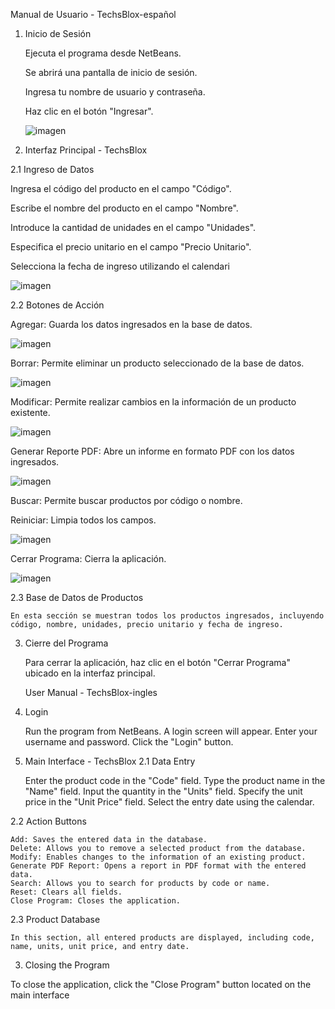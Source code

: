 

Manual de Usuario - TechsBlox-español
1. Inicio de Sesión

    Ejecuta el programa desde NetBeans.
   
    Se abrirá una pantalla de inicio de sesión.
         
    Ingresa tu nombre de usuario y contraseña.
   
    Haz clic en el botón "Ingresar". 

   ![imagen](https://github.com/GuillermoALopez/BasedeDatos/assets/145726629/06f96c8a-6efc-4530-98b5-9f3e2b8dffa9)



   

3. Interfaz Principal - TechsBlox
   
2.1 Ingreso de Datos

 Ingresa el código del producto en el campo "Código".
 
Escribe el nombre del producto en el campo "Nombre".

Introduce la cantidad de unidades en el campo "Unidades".

Especifica el precio unitario en el campo "Precio Unitario".

Selecciona la fecha de ingreso utilizando el calendari


![imagen](https://github.com/GuillermoALopez/BasedeDatos/assets/145726629/2c53a6ea-ba6a-4c6b-b5bc-ae0f1929bbce)



2.2 Botones de Acción

 Agregar: Guarda los datos ingresados en la base de datos.
 
 ![imagen](https://github.com/GuillermoALopez/BasedeDatos/assets/145726629/ca4bc6e3-fdb3-45f5-87b4-15c4674a77ee)


 Borrar: Permite eliminar un producto seleccionado de la base de datos.

 ![imagen](https://github.com/GuillermoALopez/BasedeDatos/assets/145726629/015baee5-416a-4be4-b239-3ee5063acc6c)

 
Modificar: Permite realizar cambios en la información de un producto existente.

![imagen](https://github.com/GuillermoALopez/BasedeDatos/assets/145726629/9b529f75-680f-44df-a3a2-4a9799160094)


Generar Reporte PDF: Abre un informe en formato PDF con los datos ingresados.

![imagen](https://github.com/GuillermoALopez/BasedeDatos/assets/145726629/61708837-e688-4d7b-a126-6b7e42f18ff8)


Buscar: Permite buscar productos por código o nombre.

Reiniciar: Limpia todos los campos.

![imagen](https://github.com/GuillermoALopez/BasedeDatos/assets/145726629/737ad9a6-9853-4443-8604-dbd4a1b9b235)


Cerrar Programa: Cierra la aplicación.

![imagen](https://github.com/GuillermoALopez/BasedeDatos/assets/145726629/fa2a64f9-769a-4dab-9a4b-bff9b095b07d)


2.3 Base de Datos de Productos

    En esta sección se muestran todos los productos ingresados, incluyendo código, nombre, unidades, precio unitario y fecha de ingreso.

3. Cierre del Programa

    Para cerrar la aplicación, haz clic en el botón "Cerrar Programa" ubicado en la interfaz principal.



   User Manual - TechsBlox-ingles 
1. Login

    Run the program from NetBeans.
    A login screen will appear.
    Enter your username and password.
    Click the "Login" button.

2. Main Interface - TechsBlox
2.1 Data Entry

    Enter the product code in the "Code" field.
    Type the product name in the "Name" field.
    Input the quantity in the "Units" field.
    Specify the unit price in the "Unit Price" field.
    Select the entry date using the calendar.

2.2 Action Buttons

    Add: Saves the entered data in the database.
    Delete: Allows you to remove a selected product from the database.
    Modify: Enables changes to the information of an existing product.
    Generate PDF Report: Opens a report in PDF format with the entered data.
    Search: Allows you to search for products by code or name.
    Reset: Clears all fields.
    Close Program: Closes the application.

2.3 Product Database

    In this section, all entered products are displayed, including code, name, units, unit price, and entry date.

3. Closing the Program

To close the application, click the "Close Program" button located on the main interface



